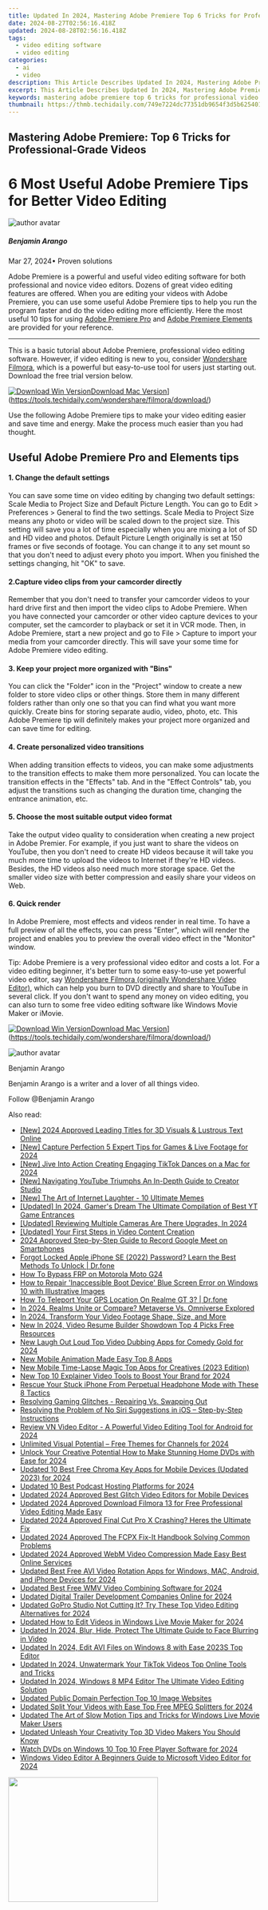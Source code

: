 ```yaml
---
title: Updated In 2024, Mastering Adobe Premiere Top 6 Tricks for Professional-Grade Videos
date: 2024-08-27T02:56:16.418Z
updated: 2024-08-28T02:56:16.418Z
tags: 
  - video editing software
  - video editing
categories: 
  - ai
  - video
description: This Article Describes Updated In 2024, Mastering Adobe Premiere Top 6 Tricks for Professional-Grade Videos
excerpt: This Article Describes Updated In 2024, Mastering Adobe Premiere Top 6 Tricks for Professional-Grade Videos
keywords: mastering adobe premiere top 6 tricks for professional video editing,the go to video editor for mac professionals adobe premiere pro,ai animation professional grade video editing on mac adobe premiere pro,mastering adobe premiere top 6 essential tips for pro level video editing,professional grade video editing on mac adobe premiere pro,the professionals choice for mac adobe premiere pro video editor,mastering adobe premiere top 6 tricks for professional grade videos
thumbnail: https://thmb.techidaily.com/749e7224dc77351db9654f3d5b625401a4538e3e09d897a36274e3de6aadbd39.jpg
---
```


## Mastering Adobe Premiere: Top 6 Tricks for Professional-Grade Videos

# 6 Most Useful Adobe Premiere Tips for Better Video Editing

![author avatar](https://images.wondershare.com/filmora/article-images/benjamin-arango-author.jpg)

##### Benjamin Arango

 Mar 27, 2024• Proven solutions

 Adobe Premiere is a powerful and useful video editing software for both professional and novice video editors. Dozens of great video editing features are offered. When you are editing your videos with Adobe Premiere, you can use some useful Adobe Premiere tips to help you run the program faster and do the video editing more efficiently. Here the most useful 10 tips for using [Adobe Premiere Pro](https://tools.techidaily.com/wondershare/filmora/download/) and [Adobe Premiere Elements](https://tools.techidaily.com/wondershare/filmora/download/) are provided for your reference.

---

 This is a basic tutorial about Adobe Premiere, professional video editing software. However, if video editing is new to you, consider [Wondershare Filmora](https://tools.techidaily.com/wondershare/filmora/download/), which is a powerful but easy-to-use tool for users just starting out. Download the free trial version below.

[![Download Win Version](https://images.wondershare.com/filmora/guide/download-btn-win.jpg)](https://tools.techidaily.com/wondershare/filmora/download/)[Download Mac Version](https://images.wondershare.com/filmora/guide/download-btn-mac.jpg)](https://tools.techidaily.com/wondershare/filmora/download/)

 Use the following Adobe Premiere tips to make your video editing easier and save time and energy. Make the process much easier than you had thought.

## Useful Adobe Premiere Pro and Elements tips

#### 1. Change the default settings

 You can save some time on video editing by changing two default settings: Scale Media to Project Size and Default Picture Length. You can go to Edit > Preferences > General to find the two settings. Scale Media to Project Size means any photo or video will be scaled down to the project size. This setting will save you a lot of time especially when you are mixing a lot of SD and HD video and photos. Default Picture Length originally is set at 150 frames or five seconds of footage. You can change it to any set mount so that you don't need to adjust every photo you import. When you finished the settings changing, hit "OK" to save.

#### 2.Capture video clips from your camcorder directly

 Remember that you don't need to transfer your camcorder videos to your hard drive first and then import the video clips to Adobe Premiere. When you have connected your camcorder or other video capture devices to your computer, set the camcorder to playback or set it in VCR mode. Then, in Adobe Premiere, start a new project and go to File > Capture to import your media from your camcorder directly. This will save your some time for Adobe Premiere video editing.

#### 3. Keep your project more organized with "Bins"

 You can click the "Folder" icon in the "Project" window to create a new folder to store video clips or other things. Store them in many different folders rather than only one so that you can find what you want more quickly. Create bins for storing separate audio, video, photo, etc. This Adobe Premiere tip will definitely makes your project more organized and can save time for editing.

#### 4. Create personalized video transitions

 When adding transition effects to videos, you can make some adjustments to the transition effects to make them more personalized. You can locate the transition effects in the "Effects" tab. And in the "Effect Controls" tab, you adjust the transitions such as changing the duration time, changing the entrance animation, etc.

#### 5. Choose the most suitable output video format

 Take the output video quality to consideration when creating a new project in Adobe Premier. For example, if you just want to share the videos on YouTube, then you don't need to create HD videos because it will take you much more time to upload the videos to Internet if they're HD videos. Besides, the HD videos also need much more storage space. Get the smaller video size with better compression and easily share your videos on Web.

#### 6. Quick render

 In Adobe Premiere, most effects and videos render in real time. To have a full preview of all the effects, you can press "Enter", which will render the project and enables you to preview the overall video effect in the "Monitor" window.

 Tip: Adobe Premiere is a very professional video editor and costs a lot. For a video editing beginner, it's better turn to some easy-to-use yet powerful video editor, say [Wondershare Filmora (originally Wondershare Video Editor)](https://tools.techidaily.com/wondershare/filmora/download/), which can help you burn to DVD directly and share to YouTube in several click. If you don't want to spend any money on video editing, you can also turn to some free video editing software like Windows Movie Maker or iMovie.

[![Download Win Version](https://images.wondershare.com/filmora/guide/download-btn-win.jpg)](https://tools.techidaily.com/wondershare/filmora/download/)[Download Mac Version](https://images.wondershare.com/filmora/guide/download-btn-mac.jpg)](https://tools.techidaily.com/wondershare/filmora/download/)

![author avatar](https://images.wondershare.com/filmora/article-images/benjamin-arango-author.jpg)

Benjamin Arango

Benjamin Arango is a writer and a lover of all things video.

Follow @Benjamin Arango

<span class="atpl-alsoreadstyle">Also read:</span>
<div><ul>
<li><a href="https://fox-http.techidaily.com/new-2024-approved-leading-titles-for-3d-visuals-and-lustrous-text-online/"><u>[New] 2024 Approved  Leading Titles for 3D Visuals & Lustrous Text Online</u></a></li>
<li><a href="https://video-capture.techidaily.com/new-capture-perfection-5-expert-tips-for-games-and-live-footage-for-2024/"><u>[New] Capture Perfection  5 Expert Tips for Games & Live Footage for 2024</u></a></li>
<li><a href="https://tiktok-video-recordings.techidaily.com/new-jive-into-action-creating-engaging-tiktok-dances-on-a-mac-for-2024/"><u>[New] Jive Into Action  Creating Engaging TikTok Dances on a Mac for 2024</u></a></li>
<li><a href="https://facebook-video-footage.techidaily.com/new-navigating-youtube-triumphs-an-in-depth-guide-to-creator-studio/"><u>[New] Navigating YouTube Triumphs  An In-Depth Guide to Creator Studio</u></a></li>
<li><a href="https://some-guidance.techidaily.com/new-the-art-of-internet-laughter-10-ultimate-memes/"><u>[New] The Art of Internet Laughter - 10 Ultimate Memes</u></a></li>
<li><a href="https://eaxpv-info.techidaily.com/updated-in-2024-gamers-dream-the-ultimate-compilation-of-best-yt-game-entrances/"><u>[Updated] In 2024, Gamer's Dream  The Ultimate Compilation of Best YT Game Entrances</u></a></li>
<li><a href="https://screen-video-capture.techidaily.com/updated-reviewing-multiple-cameras-are-there-upgrades-in-2024/"><u>[Updated] Reviewing Multiple Cameras  Are There Upgrades, In 2024</u></a></li>
<li><a href="https://facebook-record-videos.techidaily.com/updated-your-first-steps-in-video-content-creation/"><u>[Updated] Your First Steps in Video Content Creation</u></a></li>
<li><a href="https://screen-video-capture.techidaily.com/2024-approved-step-by-step-guide-to-record-google-meet-on-smartphones/"><u>2024 Approved  Step-by-Step Guide to Record Google Meet on Smartphones</u></a></li>
<li><a href="https://iphone-unlock.techidaily.com/forgot-locked-apple-iphone-se-2022-password-learn-the-best-methods-to-unlock-drfone-by-drfone-ios/"><u>Forgot Locked Apple iPhone SE (2022) Password? Learn the Best Methods To Unlock | Dr.fone</u></a></li>
<li><a href="https://phone-solutions.techidaily.com/how-to-bypass-frp-on-motorola-moto-g24-by-drfone-android-unlock-remove-google-frp/"><u>How To Bypass FRP on Motorola Moto G24</u></a></li>
<li><a href="https://blue-screen-error.techidaily.com/how-to-repair-inaccessible-boot-device-blue-screen-error-on-windows-10-with-illustrative-images/"><u>How to Repair 'Inaccessible Boot Device' Blue Screen Error on Windows 10 with Illustrative Images</u></a></li>
<li><a href="https://fix-guide.techidaily.com/how-to-teleport-your-gps-location-on-realme-gt-3-drfone-by-drfone-virtual-android/"><u>How To Teleport Your GPS Location On Realme GT 3? | Dr.fone</u></a></li>
<li><a href="https://extra-approaches.techidaily.com/in-2024-realms-unite-or-compare-metaverse-vs-omniverse-explored/"><u>In 2024, Realms Unite or Compare? Metaverse Vs. Omniverse Explored</u></a></li>
<li><a href="https://ai-vdieo-software.techidaily.com/in-2024-transform-your-video-footage-shape-size-and-more/"><u>In 2024, Transform Your Video Footage Shape, Size, and More</u></a></li>
<li><a href="https://ai-video-tools.techidaily.com/new-in-2024-video-resume-builder-showdown-top-4-picks-free-resources/"><u>New In 2024, Video Resume Builder Showdown Top 4 Picks Free Resources</u></a></li>
<li><a href="https://ai-video-tools.techidaily.com/new-laugh-out-loud-top-video-dubbing-apps-for-comedy-gold-for-2024/"><u>New Laugh Out Loud Top Video Dubbing Apps for Comedy Gold for 2024</u></a></li>
<li><a href="https://ai-video-tools.techidaily.com/new-mobile-animation-made-easy-top-8-apps/"><u>New Mobile Animation Made Easy Top 8 Apps</u></a></li>
<li><a href="https://ai-video-tools.techidaily.com/new-mobile-time-lapse-magic-top-apps-for-creatives-2023-edition/"><u>New Mobile Time-Lapse Magic Top Apps for Creatives (2023 Edition)</u></a></li>
<li><a href="https://ai-video-tools.techidaily.com/new-top-10-explainer-video-tools-to-boost-your-brand-for-2024/"><u>New Top 10 Explainer Video Tools to Boost Your Brand for 2024</u></a></li>
<li><a href="https://fox-that.techidaily.com/rescue-your-stuck-iphone-from-perpetual-headphone-mode-with-these-8-tactics/"><u>Rescue Your Stuck iPhone From Perpetual Headphone Mode with These 8 Tactics</u></a></li>
<li><a href="https://games-able.techidaily.com/resolving-gaming-glitches-repairing-vs-swapping-out/"><u>Resolving Gaming Glitches - Repairing Vs. Swapping Out</u></a></li>
<li><a href="https://fox-that.techidaily.com/resolving-the-problem-of-no-siri-suggestions-in-ios-step-by-step-instructions/"><u>Resolving the Problem of No Siri Suggestions in iOS – Step-by-Step Instructions</u></a></li>
<li><a href="https://ai-video-tools.techidaily.com/review-vn-video-editor-a-powerful-video-editing-tool-for-android-for-2024/"><u>Review VN Video Editor - A Powerful Video Editing Tool for Android for 2024</u></a></li>
<li><a href="https://facebook-video-share.techidaily.com/unlimited-visual-potential-free-themes-for-channels-for-2024/"><u>Unlimited Visual Potential – Free Themes for Channels for 2024</u></a></li>
<li><a href="https://ai-video-tools.techidaily.com/unlock-your-creative-potential-how-to-make-stunning-home-dvds-with-ease-for-2024/"><u>Unlock Your Creative Potential How to Make Stunning Home DVDs with Ease for 2024</u></a></li>
<li><a href="https://ai-video-tools.techidaily.com/updated-10-best-free-chroma-key-apps-for-mobile-devices-updated-2023-for-2024/"><u>Updated 10 Best Free Chroma Key Apps for Mobile Devices (Updated 2023) for 2024</u></a></li>
<li><a href="https://voice-adjusting.techidaily.com/updated-10-best-podcast-hosting-platforms-for-2024/"><u>Updated 10 Best Podcast Hosting Platforms for 2024</u></a></li>
<li><a href="https://ai-video-tools.techidaily.com/updated-2024-approved-best-glitch-video-editors-for-mobile-devices/"><u>Updated 2024 Approved Best Glitch Video Editors for Mobile Devices</u></a></li>
<li><a href="https://ai-video-tools.techidaily.com/updated-2024-approved-download-filmora-13-for-free-professional-video-editing-made-easy/"><u>Updated 2024 Approved Download Filmora 13 for Free Professional Video Editing Made Easy</u></a></li>
<li><a href="https://ai-video-tools.techidaily.com/updated-2024-approved-final-cut-pro-x-crashing-heres-the-ultimate-fix/"><u>Updated 2024 Approved Final Cut Pro X Crashing? Heres the Ultimate Fix</u></a></li>
<li><a href="https://ai-video-tools.techidaily.com/updated-2024-approved-the-fcpx-fix-it-handbook-solving-common-problems/"><u>Updated 2024 Approved The FCPX Fix-It Handbook Solving Common Problems</u></a></li>
<li><a href="https://ai-video-tools.techidaily.com/updated-2024-approved-webm-video-compression-made-easy-best-online-services/"><u>Updated 2024 Approved WebM Video Compression Made Easy Best Online Services</u></a></li>
<li><a href="https://ai-video-tools.techidaily.com/updated-best-free-avi-video-rotation-apps-for-windows-mac-android-and-iphone-devices-for-2024/"><u>Updated Best Free AVI Video Rotation Apps for Windows, MAC, Android, and iPhone Devices for 2024</u></a></li>
<li><a href="https://ai-video-tools.techidaily.com/updated-best-free-wmv-video-combining-software-for-2024/"><u>Updated Best Free WMV Video Combining Software for 2024</u></a></li>
<li><a href="https://ai-video-tools.techidaily.com/updated-digital-trailer-development-companies-online-for-2024/"><u>Updated Digital Trailer Development Companies Online for 2024</u></a></li>
<li><a href="https://ai-video-tools.techidaily.com/updated-gopro-studio-not-cutting-it-try-these-top-video-editing-alternatives-for-2024/"><u>Updated GoPro Studio Not Cutting It? Try These Top Video Editing Alternatives for 2024</u></a></li>
<li><a href="https://ai-video-tools.techidaily.com/updated-how-to-edit-videos-in-windows-live-movie-maker-for-2024/"><u>Updated How to Edit Videos in Windows Live Movie Maker for 2024</u></a></li>
<li><a href="https://ai-video-tools.techidaily.com/updated-in-2024-blur-hide-protect-the-ultimate-guide-to-face-blurring-in-video/"><u>Updated In 2024, Blur, Hide, Protect The Ultimate Guide to Face Blurring in Video</u></a></li>
<li><a href="https://ai-video-tools.techidaily.com/updated-in-2024-edit-avi-files-on-windows-8-with-ease-2023s-top-editor/"><u>Updated In 2024, Edit AVI Files on Windows 8 with Ease 2023S Top Editor</u></a></li>
<li><a href="https://ai-video-tools.techidaily.com/updated-in-2024-unwatermark-your-tiktok-videos-top-online-tools-and-tricks/"><u>Updated In 2024, Unwatermark Your TikTok Videos Top Online Tools and Tricks</u></a></li>
<li><a href="https://ai-video-tools.techidaily.com/updated-in-2024-windows-8-mp4-editor-the-ultimate-video-editing-solution/"><u>Updated In 2024, Windows 8 MP4 Editor The Ultimate Video Editing Solution</u></a></li>
<li><a href="https://ai-video-tools.techidaily.com/updated-public-domain-perfection-top-10-image-websites/"><u>Updated Public Domain Perfection Top 10 Image Websites</u></a></li>
<li><a href="https://ai-video-tools.techidaily.com/updated-split-your-videos-with-ease-top-free-mpeg-splitters-for-2024/"><u>Updated Split Your Videos with Ease Top Free MPEG Splitters for 2024</u></a></li>
<li><a href="https://ai-video-tools.techidaily.com/updated-the-art-of-slow-motion-tips-and-tricks-for-windows-live-movie-maker-users/"><u>Updated The Art of Slow Motion Tips and Tricks for Windows Live Movie Maker Users</u></a></li>
<li><a href="https://ai-video-tools.techidaily.com/updated-unleash-your-creativity-top-3d-video-makers-you-should-know/"><u>Updated Unleash Your Creativity Top 3D Video Makers You Should Know</u></a></li>
<li><a href="https://ai-video-tools.techidaily.com/watch-dvds-on-windows-10-top-10-free-player-software-for-2024/"><u>Watch DVDs on Windows 10 Top 10 Free Player Software for 2024</u></a></li>
<li><a href="https://ai-video-tools.techidaily.com/windows-video-editor-a-beginners-guide-to-microsoft-video-editor-for-2024/"><u>Windows Video Editor A Beginners Guide to Microsoft Video Editor for 2024</u></a></li>
</ul></div>

<ins class="adsbygoogle"
      style="display:block"
      data-ad-client="ca-pub-7571918770474297"
      data-ad-slot="8358498916"
      data-ad-format="auto"
      data-full-width-responsive="true"></ins>
<!-- affiliate ads begin -->
<a href="https://boody-eco-wear.pxf.io/c/5597632/1567905/13846" target="_top" id="1567905"><img src="//a.impactradius-go.com/display-ad/13846-1567905" border="0" alt="" width="300" height="250"/></a><img height="0" width="0" src="https://imp.pxf.io/i/5597632/1567905/13846" style="position:absolute;visibility:hidden;" border="0" />
<!-- affiliate ads end -->